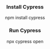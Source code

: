 <h3 align="center">Install Cypress</h3>
<p align="center">npm install cypress</p>

<h3 align="center">Run Cypress</h3>
<p align="center">npx cypress open</p>
